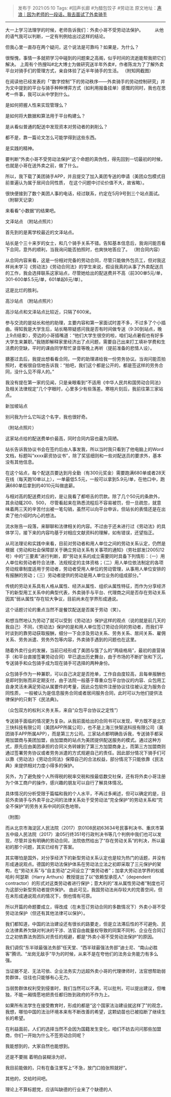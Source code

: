 

> 发布于 2021:05:10
> Tags: #回声长廊 #为醋包饺子 #劳动法 
> 原文地址：[声浪｜因为老师的一段话，我去面试了外卖骑手](https://mp.weixin.qq.com/s?__biz=MzUyMjU3NzI2MA==&mid=2247483651&idx=1&sn=a83923fc74547a7e7546a228e610abf0&chksm=f9c8f500cebf7c162f0c06692c2a209c61dd1855395b8cb167613f5639c8c46e4301a930cf16#rd)
　　
***
大一上学习法理学的时候，老师告诉我们：外卖小哥不受劳动法保护。
　　
从他的语气我可以判断，一定有判例给出过这样的结论。

但我心里一直存在两个疑问，这个说法是可靠吗？如果是，为什么？

很惭愧，事情一多就把学习中碰到的问题束之高阁，似乎时间的流逝能帮我把它们解决。
上周有个热搜叫#北大博士为做研究送半年外卖#，作者陈龙为了了解外卖平台对骑手们的管理方式，亲自体验了近半年骑手的生活。
（附知网截图）

在阅读他已经发表的「“数字控制”下的劳动秩序——外卖骑手的劳动控制研究」并为文中提到的平台与骑手种种博弈方式（如利用报备挂单）感慨的同时，我也在思考一件事，我可以从中学到什么。

是如何把握人性来实现管理么？

是如何将大数据和算法用于平台构建么？

是从看似普通的配送中发现资本对劳动者的剥削么？

都不是，靠一篇论文怎么可能学得到这些东西。

是实践的精神。

要判断“外卖小哥不受劳动法保护”这个命题的真伪性，得先回到一切最初的时候，也就是小哥在送外卖之前，做了什么。

所以，我下载了美团骑手APP，并且提交了加入美团专送的申请（美团众包模式目前普遍认为属于居间合同性质， 在这个问题中讨论价值不大，故省略）。

很快便接到了数个美团人事的电话，经过联系，约定在5月9号到三个站点面试。
（附聊天记录）

来看看“小数据”的结果吧。

文泽站点
（附站点照片）

首先到的是离学校最近的文泽站点。

站长是个三十来岁的女士，和几个骑手关系不错。告知基本信息后，我询问能否看下合同，意外的顺利，当我询问能否拍照时，也爽快地答应了。
（附合同内容）

从合同内容来看，这是一份相对完备的劳动合同，尽管只能做外包员工，但对我这样尚未学习《劳动法》《劳动合同法》的学生来说，假设我真的从事了外卖配送员的工作，我会选择联系这家站点，尽管她给出的配送费并不高（前300单5元/单，301-600单5.5元/单，601单起6元/单）。

这是比烂的胜利。

高沙站点
（附站点照片）

高沙站点和文泽站点比较近，只隔了600米。

参与交流的是站长和他的助理，主要内容和第一家面试时差不多，不过多了个小插曲。得知我是大学生后，站长略带疑惑问我是否有时间做专送（9:30到站点，晚上9点结束），旁边的小哥插嘴道：“他们大学生很空的啦，咱们站点暑假也有好多大学生来兼职。”我随即解释家里经济出了点问题，需要自己出来打工填补学费和生活费的空缺，平时的课由同学帮忙录音等晚上再听（提前准备的悲情人设）。

搪塞过去后，我提出想看看合同，一旁的助理递给我一份劳务协议。当询问能否拍照时，老板很自信地告诉我：“拍吧，我们这个都是公开的，都是签这样的劳务合同，没什么见不得人的。”

我没有提在第一家的见闻，只是亲眼看到“不适用《中华人民共和国劳动合同法》及相关法律规定”几个字眼时，心里多少有些落差。寒暄片刻后，我前往第三家站点。

新加坡站点

别问我为什么它叫这个名字，我也很好奇。

（附站点照片）

这家站点给的配送费单价最高，同时合同内容也最为简陋。

站长告诉我协议书会在签约后由人事发我，所以当时我只看到了他电脑上的Word文档，标题叫“xxxx薪资协议书”，除了奖惩细则和一些对配送员的要求外，基本没有其他信息。

在这个站点，每个配送员要达到月全勤（有300元奖金）需要跑满680单或者28天在线（每天跑10单以上），一单最低5.5元，一般可以拿到5.9元/单，在他口中，跑满680单后拿到的4010元叫做底薪。

与相对高的配送费对应的，是让我看了都咂舌的罚款。除了几个50元的条款外，其余动辄200、500， 尽管看起来在熟悉流程后不容易被罚，但一旦疏忽，就意味着两三天的辛苦付出被一笔勾销，虽然可以向平台申诉，但站长的表情还是在出卖了他介绍时内心的想法。

流水账告一段落，来聊聊和法律相关的内容。不过由于还未进行过《劳动法》的具体学习，接下来的内容均基于对相应文献资料的理解，如有错误，还望指正。

从司法理论和实践中来看，目前对劳动者和用人单位之间的劳动关系认定，仍然是根据《劳动和社会保障部关于确立劳动关系有关事项的通知》（劳社部发[2005]12号）中的“三要素”进行判断，即“劳动关系的成立需要同时具备下列情形：（一）用人单位和劳动者符合法律、法规规定的主体资格；（二）用人单位依法制定的各项劳动规章制度适用于劳动者，劳动者受用人单位的劳动管理，从事用人单位安排的有报酬的劳动；（三）劳动者提供的劳动是用人单位业务的组成部分。” 

传统的劳动关系具有人格从属性、经济从属性、组织从属性特征，而作为分享经济下的新型用工关系中的典型代表，外卖骑手与平台、代理商之间是否存在劳动关系因其“弱从属性”存在较大争议，目前尚未在学界形成通说。

这个话题讨论的重点当然不是餐饮配送是否属于劳动（笑）。

和想当然地认为劳动了就可以受到《劳动法》保护这样的观点（说的就是前几天的我自己）不同，《劳动法》保护的是和用人单位签订劳动合同的劳动者，而我们平时谈到的靠劳动获取报酬，细分一下会涉及劳动关系、劳务关系、居间关系、雇佣关系、劳务派遣、劳务外包等内容，外卖骑手遇到的问题也在这里。

随着外卖行业的发展，当前已经形成了美团与饿了么的“两级格局”，最初的直营骑手（和平台直接签署劳动合同）早已退出历史舞台，由于市场的不断扩张和下沉，专送骑手和众包骑手成为现在骑手可选择的两种身份。

众包骑手作为一种兼职，可以自己决定是否抢单，工作自由度较高，且每单报酬也是即时到账而非定期支付，由于法院一般基于尊重众包平台协议的内容、众包用工自身灵活未满足劳动从属要件的考量，因此众包软件注册协议往往被认定为服务合同性质， 一般被认为是信息服务合同或者居间服务合同，此时可以为他们提供法律保护的只剩下《民法典》。

（众包双方的权利义务关系，来自“众包平台协议之定性”）

专送骑手面临的情况更为复杂。从我前面给出的合同书可以发现，甲方既不是北京三快科技有限公司（美团APP所属公司），也不是上海三快智送科技有限公司（美团骑手APP所属APP），而是第三方公司。三家站点都明确告诉我，专送骑手都采用加盟商与美团加盟，由加盟商的站点为美团提供配送服务的模式。通过这种方式，原先应由美团承担的合同义务转嫁到了第三方加盟商身上，而第三方加盟商则通过签署劳务协议或者劳务派遣的方式规避自己的责任。因此部分情况下骑手们可以靠《劳动法》《劳动合同法》保障自己的合法权益，部分情况下只能依靠《民法典》来提供相对力度小得多的保护。

另外，为了避免按个人所得税的税率交税和按最低数交社保，还有将外卖小哥注册为个体工商户的操作，感兴趣的朋友可以自行了解具体情况。

具体情况的分析受限于篇幅和我的个人水平，不再过多阐述，但可以确定的是，目前外卖骑手与外卖平台之间的法律关系处于受劳动法“完全保护”的劳动关系和“完全不保护”的劳务关系中间的灰色地带。 

（附图）

而从北京市海淀区人民法院（2017）京0108民初63634号民事判决书、重庆市第五中级人民法院（2017）渝05行终351号行政判决书等几个判例中我们也可以发现，尽管并没有明确的劳动合同，法院依然给出了“存在劳动关系”的判决，所以最初的那个问题，其实已经有了答案。

其实哪怕是国外，对分享经济下的新型劳动关系认定也是较为热门的话题，并没有形成通说观点。德国的劳动法保护体系在劳动法立法之初即采取了三元保护的架构，在“劳动关系”与“自主劳动”之间设立了“类劳动者”；加拿大劳动法学界的权威哈利·阿瑟斯（Harry Arthurs）教授提出了以“依赖型承揽人”（dependent contractor）的形式对这类劳动者进行保护；意大利的“准从属性劳动者”制度也可为这部分新型劳动者提供保护。 由此可见，我国劳动法尚存较大的完善空间，但在未形成通说观点的情况下，倒也情有可原。

所以开篇的命题要成立，得改成（在未签订劳动合同的多数情况下）外卖小哥不受劳动法保护（但还有其他法律可以保护）。

我们都知道，中国的法治建设还有很长的路要走，但是立法滞后性的不可避免、民众法律素养欠缺对判决的干涉、法官自由裁量权导致的同案不同判、企业在合同订立之初依靠法务团队对责任的规避，都是“外卖小哥不受劳动法保护”的原因。 

我们调侃“东半球最强法务部”任天堂、“西半球最强法务部”迪士尼、“南山必胜客”腾讯、“龙岗无敌手”华为的时候，从来不是在夸他们的法务业务能力有多么强。

当证据不足、无法可依、企业法务实力远超外卖小哥的代理律师时，法官想帮助弱势群体，往往也只能够有心无力。

当弱势群体权利受到侵害时，我们当然可以不满，可以批判，可以提出建议，但唯独，不能一厢情愿地把责任都归咎到政府的不作为上。

如果所有法学生在接受教育时，形成的都是“这个国家法治建设就这样了”的观念，我想，哪怕中国的法治环境本来有不断改善的希望，这颗幼苗也已被掐断了继续生长的希望。

在利益面前，人们的选择当然不会因为国籍发生变化，咱们不妨去问问那些加盟商，你们一开始为什么不签劳动合同呢？

我能想到的，大家自然也能想到。

还是不要揣 着明白装糊涂为好。

我目前能做的，只有在备注里写上“不急，放门口拍张照就好”。

其他的，交给时间吧。

理论上不算标题党，应该叫缺德的行业来了个缺德的人
